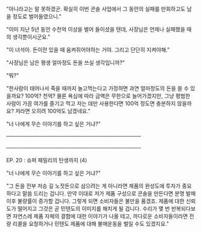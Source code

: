"아니라고는 말 못하겠군. 확실히 이번 콘솔 사업에서 그 동안의 실패를 만회하고도 남을 정도로 벌어들였으니."

"이미 지난 5년 동안 수천억 이상을 벌어 들이셨을 텐데, 사장님은 언제나 실패했을 때의 생각뿐이시군요."

"이 녀석아. 돈이란 있을 때 움켜쥐어야하는 거야. 그리고 단단히 지켜야해."

"사장님은 남은 평생 얼마정도 돈을 쓰실 생각입니까?"

"뭐?"

"한사람이 태어나서 죽을 때까지 놀고먹는다고 가정하면 과연 얼마정도의 돈을 쓸 수 있을까요? 100억? 천억? 물론 욕심에 따라 금액은 무한으로 늘어가겠지만, 그냥 평범한 사람이 가끔 여가를 즐기고 먹고 자는 데만 사용한다면 100억 정도면 충분하지 않을까요? 저라면 오히려 100억도 남겠네요."

"너 나에게 무슨 이야기를 하고 싶은 거냐?"

────────────────────────────────────

────────────────────────────────────

EP. 20 : 슈퍼 패밀리의 탄생까지 (4)

"너 나에게 무슨 이야기를 하고 싶은 거냐?"

"그 돈을 전부 저승 길 노잣돈으로 삼으려는 게 아니라면 제품의 완성도에 투자가 중요하다고 말씀 드리는 겁니다. 만약 이대로 저가 제품 구성으로 콘솔을 만든다면 분명 발매이후 불량률이 증가할 겁니다. 그렇게 되면 소비자들은 불만을 품겠죠. 제품에 대한 신뢰도가 떨어지고 그것은 곧 민텐도의 이미지를 해치게 될 겁니다. 수리가 몇 번 반복되다보면 자연스레 제품 자체의 결함에 대한 이야기가 나올 테고, 까다로운 소비자들이라면 전량 리콜을 요청하거나 민텐도 제품에 대해 불매운동을 벌일 수도 있겠지요."